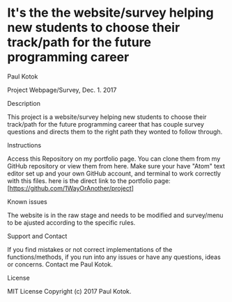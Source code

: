 It's the the website/survey helping new students to choose their track/path for the future programming career
========================================
Paul Kotok

Project Webpage/Survey, Dec. 1. 2017

Description

This project is a website/survey helping new students to choose their track/path for the future programming career that has couple survey questions and directs them to the right path they wonted to follow through.

Instructions

Access this Repository on my portfolio page.
You can clone them from my GitHub repository or view them from here.
Make sure your have "Atom" text editor set up and your own GitHub account, and terminal to work correctly with this files.
here is the direct link to the portfolio page: [https://github.com/1WayOrAnother/project]


Known issues

The website is in the raw stage and needs to be modified and survey/menu  to be ajusted according to the specific rules.

Support and Contact

If you find mistakes or not correct implementations of the functions/methods, if you run into any issues or have any questions, ideas or concerns. Contact me Paul Kotok.

License

MIT License Copyright (c) 2017 Paul Kotok.
